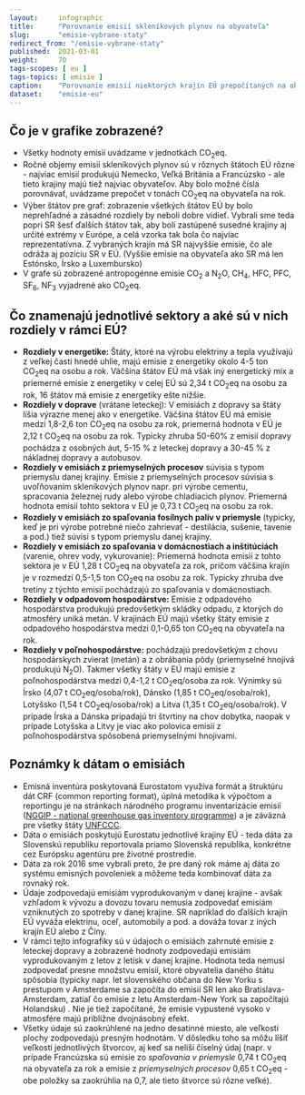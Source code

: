```yaml
---
layout:     infographic
title:      "Porovnanie emisií skleníkových plynov na obyvateľa"
slug:       "emisie-vybrane-staty"
redirect_from: "/emisie-vybrane-staty"
published:  2021-03-01
weight:     70
tags-scopes: [ eu ]
tags-topics: [ emisie ]
caption:    "Porovnanie emisií niektorých krajín EÚ prepočítaných na obyvateľa (jednotka sú tony CO<sub>2</sub>eq na obyvateľa), zobrazené podľa sektorov."
dataset:    "emisie-eu"
---
```


## Čo je v grafike zobrazené?

* Všetky hodnoty emisií uvádzame v jednotkách <glossary id="co2eq">CO<sub>2</sub>eq</glossary>.
* Ročné objemy emisií skleníkových plynov sú v rôznych štátoch EÚ rôzne - najviac emisií produkujú Nemecko, Veľká Británia a Francúzsko - ale tieto krajiny majú tiež najviac obyvateľov. Aby bolo možné čísla porovnávať, uvádzame prepočet v tonách CO<sub>2</sub>eq na obyvateľa na rok.
* Výber štátov pre graf: zobrazenie všetkých štátov EÚ by bolo neprehľadné a zásadné rozdiely by neboli dobre vidieť. Vybrali sme teda popri SR šesť ďalších štátov tak, aby boli zastúpené susedné krajiny aj určité extrémy v Európe, a celá vzorka tak bola čo najviac reprezentatívna. Z vybraných krajín má SR najvyššie emisie, čo ale odráža aj pozíciu SR v EÚ. (Vyššie emisie na obyvateľa ako SR má len Estónsko, Írsko a Luxembursko)
* V grafe sú zobrazené <glossary id="antropogennisklenikoveplyny">antropogénne emisie</glossary> CO<sub>2</sub> a N<sub>2</sub>O, CH<sub>4</sub>, HFC, PFC, SF<sub>6</sub>, NF<sub>3</sub> vyjadrené ako <glossary id="co2eq">CO<sub>2</sub>eq</glossary>.

## Čo znamenajú jednotlivé sektory a aké sú v nich rozdiely v rámci EÚ?

* __Rozdiely v energetike:__ Štáty, ktoré na výrobu elektriny a tepla využívajú z veľkej časti hnedé uhlie, majú emisie z energetiky okolo 4-5 ton CO<sub>2</sub>eq na osobu a rok. Väčšina štátov EÚ má však iný energetický mix a priemerné emisie z energetiky v celej EÚ sú 2,34 t CO<sub>2</sub>eq na osobu za rok, 16 štátov má emisie z energetiky ešte nižšie.
* __Rozdiely v doprave__ (vrátane leteckej): V emisiách z dopravy sa štáty líšia výrazne menej ako v energetike. Väčšina štátov EÚ má emisie medzi 1,8-2,6 ton CO<sub>2</sub>eq na osobu za rok, priemerná hodnota v EÚ je 2,12 t CO<sub>2</sub>eq na osobu za rok. Typicky zhruba 50-60% z emisií dopravy pochádza z osobných áut, 5-15 % z leteckej dopravy a 30-45 % z nákladnej dopravy a autobusov.
* __Rozdiely v emisiách z priemyselných procesov__ súvisia s typom priemyslu danej krajiny. Emisie z priemyselných procesov súvisia s uvoľňovaním skleníkových plynov napr. pri výrobe cementu, spracovania železnej rudy alebo výrobe chladiacich plynov. Priemerná hodnota emisií tohto sektora v EÚ je 0,73 t CO<sub>2</sub>eq na osobu za rok.
* __Rozdiely v emisiách zo spaľovania fosílnych palív v priemysle__  (typicky, keď je pri výrobe potrebné niečo zahrievať - destilácia, sušenie, tavenie a pod.) tiež súvisí s typom priemyslu danej krajiny.
* __Rozdiely v emisiách zo spaľovania v domácnostiach a inštitúciách__ (varenie, ohrev vody, vykurovanie): Priemerná hodnota emisií z tohto sektora je v EÚ 1,28 t CO<sub>2</sub>eq na obyvateľa za rok, pričom väčšina krajín je v rozmedzí 0,5-1,5 ton CO<sub>2</sub>eq na osobu za rok. Typicky zhruba dve tretiny z týchto emisií pochádzajú zo spaľovania v domácnostiach.
* __Rozdiely v odpadovom hospodárstve:__ Emisie z odpadového hospodárstva produkujú predovšetkým skládky odpadu, z ktorých do atmosféry uniká metán. V krajinách EÚ majú všetky štáty emisie z odpadového hospodárstva medzi 0,1-0,65 ton CO<sub>2</sub>eq na obyvateľa na rok.
* __Rozdiely v poľnohospodárstve:__ pochádzajú predovšetkým z chovu hospodárskych zvierat (metán) a z obrábania pôdy (priemyselné hnojivá produkujú N<sub>2</sub>O). Takmer všetky štáty v EÚ majú emisie z poľnohospodárstva medzi 0,4-1,2 t CO<sub>2</sub>eq/osoba za rok. Výnimky sú Írsko (4,07 t CO<sub>2</sub>eq/osoba/rok), Dánsko (1,85 t CO<sub>2</sub>eq/osoba/rok), Lotyšsko (1,54 t CO<sub>2</sub>eq/osoba/rok) a Litva (1,35 t CO<sub>2</sub>eq/osoba/rok). V prípade Írska a Dánska pripadajú tri štvrtiny na chov dobytka, naopak v prípade Lotyšska a Litvy je viac ako polovica emisií z poľnohospodárstva spôsobená priemyselnými hnojivami.

## Poznámky k dátam o emisiách

* Emisná inventúra poskytovaná Eurostatom využíva formát a štruktúru dát CRF (common reporting format), úplná metodika k výpočtom a reportingu je na stránkach národného programu inventarizácie emisií ([NGGIP - national greenhouse gas inventory programme](https://www.ipcc-nggip.iges.or.jp/)) a je záväzná pre všetky štáty [UNFCCC](https://cs.wikipedia.org/wiki/R%C3%A1mcov%C3%A1_%C3%BAmluva_OSN_o_zm%C4%9Bn%C4%9B_klimatu).
* Dáta o emisiách poskytujú Eurostatu jednotlivé krajiny EÚ - teda dáta za Slovenskú republiku reportovala priamo Slovenská republika, konkrétne cez Európsku agentúru pre životné prostredie.
* Dáta za rok 2016 sme vybrali preto, že pre daný rok máme aj dáta zo systému emisných povoleniek a môžeme teda kombinovať dáta za rovnaký rok.
* Údaje zodpovedajú emisiám vyprodukovaným v danej krajine - avšak vzhľadom k vývozu a dovozu tovaru nemusia zodpovedať emisiám vzniknutých zo spotreby v danej krajine. SR napríklad do ďalších krajín EÚ vyváža elektrinu, oceľ, automobily a pod. a dováža tovar z iných krajín EÚ alebo z Číny.
* V rámci tejto infografiky sú v údajoch o emisiách zahrnuté emisie z leteckej dopravy a zobrazené hodnoty zodpovedajú emisiám vyprodukovaným z letov z letísk v danej krajine. Hodnota teda nemusí zodpovedať presne množstvu emisií, ktoré obyvatelia daného štátu spôsobia (typicky napr. let slovenského občana do New Yorku s prestupom v Amsterdame sa započíta do emisií SR len ako Bratislava-Amsterdam, zatiaľ čo emisie z letu Amsterdam-New York sa započítajú Holandsku) . Nie je tiež započítané, že emisie vypustené vysoko v atmosfére majú približne dvojnásobný efekt.
* Všetky údaje sú zaokrúhlené na jedno desatinné miesto, ale veľkosti plochy zodpovedajú presným hodnotám. V dôsledku toho sa môžu líšiť veľkosti jednotlivých štvorcov, aj keď sa nelíši číselný údaj (napr. v prípade Francúzska sú emisie zo *spaľovania v priemysle* 0,74 t CO<sub>2</sub>eq na obyvateľa za rok a emisie z *priemyselných procesov* 0,65 t CO<sub>2</sub>eq - obe položky sa zaokrúhlia na 0,7, ale tieto štvorce sú rôzne veľké).